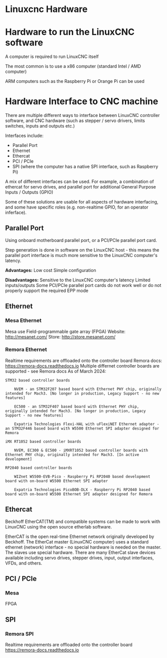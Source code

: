 # Linuxcnc Hardware

# Hardware to run the LinuxCNC software
A computer is required to run LinuxCNC itself

The most common is to use a x86 computer (standard Intel / AMD computer)

ARM computers such as the Raspberry Pi or Orange Pi can be used

# Hardware Interface to CNC machine
There are multiple different ways to interface between LinuxCNC controller software, and CNC hardware (such as stepper / servo drivers, limits switches, inputs and outputs etc.)

Interfaces include:
- Parallel Port
- Ethernet
- Ethercat
- PCI / PCIe
- SPI (where the computer has a native SPI interface, such as Raspberry Pi)

A mix of different interfaces can be used. For example, a combination of ethercat for servo drives, and parallel port for additional General Purpose Inputs / Outputs (GPIO)

Some of these solutions are usable for all aspects of hardware interfacing, and some have specific roles (e.g. non-realtime GPIO, for an operator inferface).

## Parallel Port
Using onboard motherboard parallel port, or a PCI/PCIe parallel port card.

Step generation is done in software on the LinuxCNC host - this means the parallel port interface is much more sensitive to the LinuxCNC computer's latency.


__Advantages:__
Low cost
Simple configuration

__Disadvantages:__
Sensitive to the LinuxCNC computer's latency
Limited inputs/outputs 
Some PCI/PCIe parallel port cards do not work well or do not properly support the required EPP mode


## Ethernet
### Mesa Ethernet
Mesa use Field-programmable gate array (FPGA) 
Website: http://mesanet.com/
Store: http://store.mesanet.com/




### Remora Ethernet
Realtime requirements are offloaded onto the controller board
Remora docs: https://remora-docs.readthedocs.io
Multiple differnet controller boards are supported - see Remora docs
As of March 2024:
```
STM32 based controller boards

    NVEM - an STM32F207 based board with Ethernet PHY chip, originally intended for Mach3. [No longer in production, Legacy Support - no new features]

    EC500 - an STM32F407 based board with Ethernet PHY chip, originally intended for Mach3. [No longer in production, Legacy Support - no new features]

    Expatria Technologies Flexi-HAL with uFlexiNET Ethernet adapter - an STM32F446 based board with W5500 Ethernet SPI adapter designed for Remora

iMX RT1052 based controller boards

    NVEM, EC300 & EC500 - iMXRT1052 based controller boards with Ethernet PHY chip, originally intended for Mach3. [In active development]

RP2040 based controller boards

    WIZnet W5500-EVB-Pico - Raspberry Pi RP2040 based development board with on-board W5500 Ethernet SPI adapter

    Expatria Technologies PicoBOB-DLX - Raspberry Pi RP2040 based board with on-board W5500 Ethernet SPI adapter designed for Remora
```


## Ethercat
Beckhoff EtherCAT(TM) and compatible systems can be made to work with LinuxCNC using the open source etherlab software.

EtherCAT is the open real-time Ethernet network originally developed by Beckhoff.
The EtherCat master (LinuxCNC computer) uses a standard ethernet (network) interface - no special hardware is needed on the master. The slaves use special hardware.
There are many EtherCat slave devices available including servo drives, stepper drives, input, output interfaces, VFDs, and others.


## PCI / PCIe
### Mesa
FPGA 


## SPI
### Remora SPI
Realtime requirements are offloaded onto the controller board
https://remora-docs.readthedocs.io


